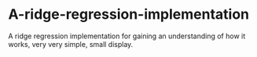 # A-ridge-regression-implementation
A ridge regression implementation for gaining an understanding of how it works, very very simple, small display.

